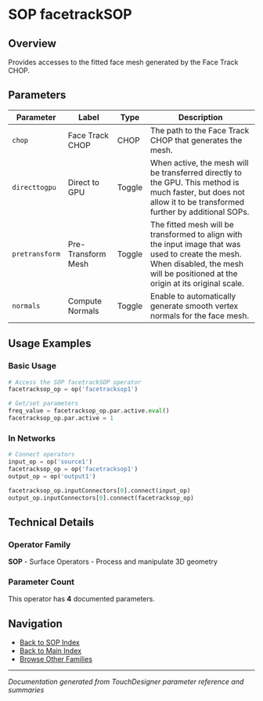 # SOP facetrackSOP

## Overview

Provides accesses to the fitted face mesh generated by the Face Track CHOP.

## Parameters

| Parameter | Label | Type | Description |
|-----------|-------|------|-------------|
| `chop` | Face Track CHOP | CHOP | The path to the Face Track CHOP that generates the mesh. |
| `directtogpu` | Direct to GPU | Toggle | When active, the mesh will be transferred directly to the GPU. This method is much faster, but does not allow it to be transformed further by additional SOPs. |
| `pretransform` | Pre-Transform Mesh | Toggle | The fitted mesh will be transformed to align with the input image that was used to create the mesh. When disabled, the mesh will be positioned at the origin at its original scale. |
| `normals` | Compute Normals | Toggle | Enable to automatically generate smooth vertex normals for the face mesh. |

## Usage Examples

### Basic Usage

```python
# Access the SOP facetrackSOP operator
facetracksop_op = op('facetracksop1')

# Get/set parameters
freq_value = facetracksop_op.par.active.eval()
facetracksop_op.par.active = 1
```

### In Networks

```python
# Connect operators
input_op = op('source1')
facetracksop_op = op('facetracksop1')
output_op = op('output1')

facetracksop_op.inputConnectors[0].connect(input_op)
output_op.inputConnectors[0].connect(facetracksop_op)
```

## Technical Details

### Operator Family

**SOP** - Surface Operators - Process and manipulate 3D geometry

### Parameter Count

This operator has **4** documented parameters.

## Navigation

- [Back to SOP Index](../SOP/SOP_INDEX.md)
- [Back to Main Index](../OPERATORS_INDEX.md)
- [Browse Other Families](../OPERATORS_INDEX.md#quick-navigation)

---
*Documentation generated from TouchDesigner parameter reference and summaries*
